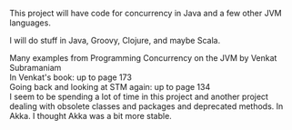 This project will have code for concurrency in Java and a few other JVM languages.   

I will do stuff in Java, Groovy, Clojure, and maybe Scala.   

Many examples from  Programming Concurrency on the JVM by Venkat Subramaniam    
In Venkat's book: up to page 173   
Going back and looking at STM again: up to page 134     
I seem to be spending a lot of time in this project and another project dealing with obsolete classes and packages and deprecated methods. In Akka. I thought Akka was a bit more stable.    


